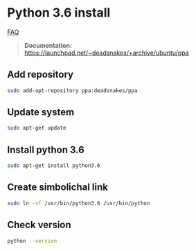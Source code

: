 # Python 3.6 install

[FAQ](../../FAQ.md)

> **Documentation:** https://launchpad.net/~deadsnakes/+archive/ubuntu/ppa

## Add repository

```bash
sudo add-apt-repository ppa:deadsnakes/ppa
```

## Update system

```bash
sudo apt-get update
```

## Install python 3.6

```bash
sudo apt-get install python3.6
```

## Create simbolichal link

```bash
sudo ln -sf /usr/bin/python3.6 /usr/bin/python
```

## Check version

```bash
python --version
```
